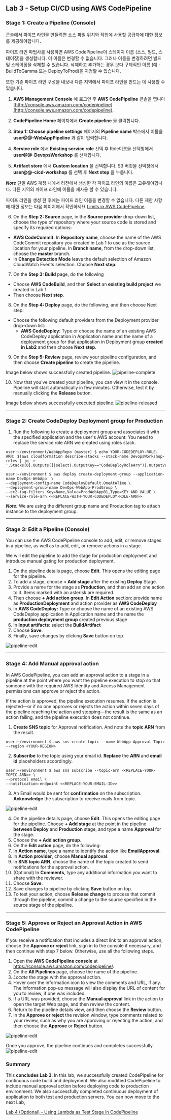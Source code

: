 
## Lab 3 - Setup CI/CD using AWS CodePipeline

### Stage 1: Create a Pipeline (Console)

콘솔에서 파이프 라인을 만들려면 소스 파일 위치와 작업에 사용할 공급자에 대한 정보를 제공해야합니다.

파이프 라인 마법사를 사용하면 AWS CodePipeline이 스테이지 이름 (소스, 빌드, 스테이징)을 생성합니다. 이 이름은 변경할 수 없습니다. 그러나 이름을 변경하려면 빌드 및 스테이징을 삭제할 수 있습니다. 삭제하고 추가하는 경우 보다 구체적인 이름 (예 : BuildToGamma 또는 DeployToProd)을 지정할 수 있습니다.

또한 기존 파이프 라인 구성을 내보내 다른 지역에서 파이프 라인을 만드는 데 사용할 수 있습니다.

1. **AWS Management Console** 에 로그인 후 **AWS CodePipeline** 콘솔을 엽니다 [http://console.aws.amazon.com/codepipeline](http://console.aws.amazon.com/codepipeline).

2. **CodePipeline Home** 페이지에서 **Create pipeline** 을 클릭합니다.

3. **Step 1: Choose pipeline settings** 페이지의 **Pipeline name** 박스에서 이름을 **user@@-WebAppPipeline** 과 같이 입력합니다.

4. **Service role** 에서 **Existing service role** 선택 후 Role이름을 선택창에서 **user@@-DevopsWorkshop** 를 선택합니다.

5. **Artifact store** 에서 **Custom location** 을 선택합니다. S3 버킷을 선택창에서 **user@@-cicd-workshop** 를 선택 후 **Next step** 을 누릅니다.

**_Note_**
단일 AWS 계정 내에서 리전에서 생성한 각 파이프 라인의 이름은 고유해야합니다. 다른 지역의 파이프 라인에 이름을 재사용 할 수 있습니다.

파이프 라인을 생성 한 후에는 파이프 라인 이름을 변경할 수 없습니다. 다른 제한 사항에 대한 정보는 다음 페이지에서 확인하세요 [Limits in AWS CodePipeline](https://docs.aws.amazon.com/codepipeline/latest/userguide/limits.html).

6. On the **Step 2: Source** page, in the **Source provider** drop-down list, choose the type of repository where your source code is stored and specify its required options:
  - **AWS CodeCommit**: In **Repository name**, choose the name of the AWS CodeCommit repository you created in Lab 1 to use as the source location for your pipeline. In **Branch name**, from the drop-down list, choose the **master** branch.
  - In **Change Detection Mode** leave the default selection of Amazon CloudWatch Events selection. Choose **Next step**.

7. On the **Step 3: Build** page, do the following
  - Choose **AWS CodeBuild**, and then **Select** an **existing build project** we created in Lab 1.
  - Then choose **Next step**.

8. On the **Step 4: Deploy** page, do the following, and then choose Next step:
  - Choose the following default providers from the Deployment provider drop-down list:
    + **AWS CodeDeploy:** Type or choose the name of an existing AWS CodeDeploy application in Application name and the name of a deployment group for that application in Deployment group **created in Lab2** and then choose **Next step**.

9. On the **Step 5: Review** page, review your pipeline configuration, and then choose **Create pipeline** to create the pipeline.

Image below shows successfully created pipeline.
![pipeline-complete](./img/Lab3-Stage1-Complete.PNG)

10. Now that you've created your pipeline, you can view it in the console. Pipeline will start automatically in few minutes. Otherwise, test it by manually clicking the **Release** button.

Image below shows successfully executed pipeline.
![pipeline-released](./img/Lab3-Stage1-Complete-released.PNG)

***

### Stage 2: Create CodeDeploy Deployment group for Production

1. Run the following to create a deployment group and associates it with the specified application and the user's AWS account. You need to replace the service role ARN we created using roles stack.

```console
user:~/environment/WebAppRepo (master) $ echo YOUR-CODEDEPLOY-ROLE-ARN: $(aws cloudformation describe-stacks --stack-name DevopsWorkshop-roles | jq -r '.Stacks[0].Outputs[]|select(.OutputKey=="CodeDeployRoleArn")|.OutputValue')

user:~/environment $ aws deploy create-deployment-group --application-name DevOps-WebApp  \
--deployment-config-name CodeDeployDefault.OneAtATime \
--deployment-group-name DevOps-WebApp-ProdGroup \
--ec2-tag-filters Key=Name,Value=ProdWebApp01,Type=KEY_AND_VALUE \
--service-role-arn <<REPLACE-WITH-YOUR-CODEDEPLOY-ROLE-ARN>>
```

**_Note:_** We are using the different group name and Production tag to attach instance to the deployment group.

***

### Stage 3: Edit a Pipeline (Console)

You can use the AWS CodePipeline console to add, edit, or remove stages in a pipeline, as well as to add, edit, or remove actions in a stage.

We will edit the pipeline to add the stage for production deployment and introduce manual gating for production deployment.

1. On the pipeline details page, choose **Edit**. This opens the editing page for the pipeline.
2. To add a stage, choose **+ Add stage** after the existing **Deploy** Stage.
3. Provide a name for the stage as **Production**, and then add an one action to it. Items marked with an asterisk are required.
4. Then choose **+ Add action group**. In **Edit Action** section: provide name as **ProductionDeployment** and action provider as **AWS CodeDeploy**
5. In **AWS CodeDeploy:** Type or choose the name of an existing AWS CodeDeploy application in Application name and the name the **production deployment group** created previous stage
7. In **Input artifacts**: select the **BuildArtifact**
8. Choose **Save**.
9. Finally, save changes by clicking **Save** button on top.

![pipeline-edit](./img/Lab3-Stage3-Editing2.PNG)
***

### Stage 4: Add Manual approval action

In AWS CodePipeline, you can add an approval action to a stage in a pipeline at the point where you want the pipeline execution to stop so that someone with the required AWS Identity and Access Management permissions can approve or reject the action.

If the action is approved, the pipeline execution resumes. If the action is rejected—or if no one approves or rejects the action within seven days of the pipeline reaching the action and stopping—the result is the same as an action failing, and the pipeline execution does not continue.

1. **Create SNS topic** for Approval notification. And note the **topic ARN** from the result.

```console
user:~/environment $ aws sns create-topic --name WebApp-Approval-Topic --region <YOUR-REGION>
```

2. **Subscribe** to the topic using your email id. **Replace** the **ARN** and **email id** placeholders accordingly.

```console
user:~/environment $ aws sns subscribe --topic-arn <<REPLACE-YOUR-TOPIC-ARN>> \
--protocol email \
--notification-endpoint <<REPLACE-YOUR-EMAIL-ID>>
```

3. An Email would be sent for **confirmation** on the subscription. **Acknowledge** the subscription to receive mails from topic.

![pipeline-edit](./img/Lab4-Stage4-Step3-Confirm-MustDoOrErrorOccurs.PNG)

4. On the pipeline details page, choose **Edit**. This opens the editing page for the pipeline. Choose **+ Add stage** at the point in the pipeline **between Deploy** and **Production** stage, and type a name **Approval** for the stage.
5. Choose the **+ Add action group**.
6. On the **Edit action** page, do the following:
7. In **Action name**, type a name to identify the action like **EmailApproval**.
8. In **Action provider**, choose **Manual approval**.
9. In **SNS topic ARN**, choose the name of the topic created to send notifications for the approval action.
10. (Optional) In **Comments**, type any additional information you want to share with the reviewer.
11. Choose **Save**.
12. Save changes to pipeline by clicking **Save** button on top.
13. To test your action, choose **Release change** to process that commit through the pipeline, commit a change to the source specified in the source stage of the pipeline.

***

### Stage 5: Approve or Reject an Approval Action in AWS CodePipeline

If you receive a notification that includes a direct link to an approval action, choose the **Approve or reject** link, sign in to the console if necessary, and then continue with step 7 below. Otherwise, use all the following steps.

1. Open the **AWS CodePipeline console** at https://console.aws.amazon.com/codepipeline/.
2. On the **All Pipelines** page, choose the name of the pipeline.
3. _Locate_ the stage with the approval action.
4. Hover over the information icon to view the comments and URL, if any. The information pop-up message will also display the URL of content for you to review, if one was included.
5. If a URL was provided, choose the **Manual approval** link in the action to open the target Web page, and then review the content.
6. Return to the pipeline details view, and then choose the **Review** button.
7. In the **Approve or reject** the revision window, type comments related to your review, such as why you are approving or rejecting the action, and then choose the **Approve** or **Reject** button.

![pipeline-edit](./img/Lab4-Stage5-ApprovalPipeline.PNG)

Once you approve, the pipeline continues and completes successfully.
![pipeline-edit](./img/Lab4-CompletePipeline.png)

### Summary

This **concludes Lab 3**. In this lab, we successfully created CodePipeline for continuous code build and deployment. We also modified CodePipeline to include manual approval action before deploying code to production environment. We also successfully completed continuous deployment of application to both test and production servers. You can now move to the next Lab,

[Lab 4 (Optional) - Using Lambda as Test Stage in CodePipeline](4_Lab4.md)
